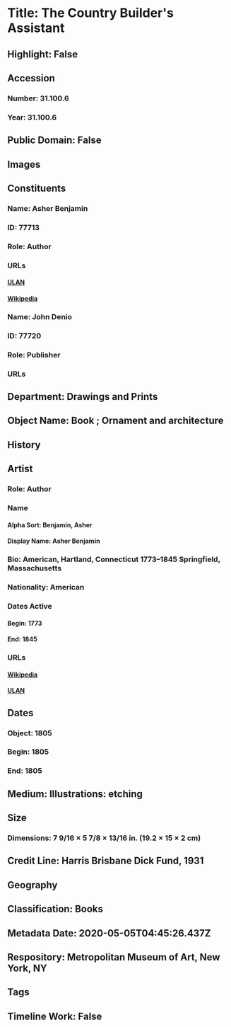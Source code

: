 # Title: The Country Builder's Assistant
## Highlight: False
## Accession
### Number: 31.100.6
### Year: 31.100.6
## Public Domain: False
## Images
## Constituents
### Name: Asher Benjamin
### ID: 77713
### Role: Author
### URLs
#### [ULAN](http://vocab.getty.edu/page/ulan/500013886)
#### [Wikipedia](https://www.wikidata.org/wiki/Q691987)
### Name: John Denio
### ID: 77720
### Role: Publisher
### URLs
## Department: Drawings and Prints
## Object Name: Book ; Ornament and architecture
## History
## Artist
### Role: Author
### Name
#### Alpha Sort: Benjamin, Asher
#### Display Name: Asher Benjamin
### Bio: American, Hartland, Connecticut 1773–1845 Springfield, Massachusetts
### Nationality: American
### Dates Active
#### Begin: 1773
#### End: 1845
### URLs
#### [Wikipedia](https://www.wikidata.org/wiki/Q691987)
#### [ULAN](http://vocab.getty.edu/page/ulan/500013886)
## Dates
### Object: 1805
### Begin: 1805
### End: 1805
## Medium: Illustrations: etching
## Size
### Dimensions: 7 9/16 × 5 7/8 × 13/16 in. (19.2 × 15 × 2 cm)
## Credit Line: Harris Brisbane Dick Fund, 1931
## Geography
## Classification: Books
## Metadata Date: 2020-05-05T04:45:26.437Z
## Respository: Metropolitan Museum of Art, New York, NY
## Tags
## Timeline Work: False